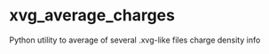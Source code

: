 xvg_average_charges
===================

Python utility to average of several .xvg-like files charge density info
